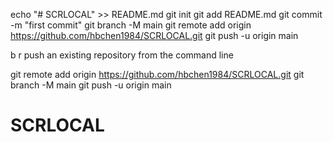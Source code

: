 echo "# SCRLOCAL" >> README.md
git init
git add README.md
git commit -m "first commit"
git branch -M main
git remote add origin https://github.com/hbchen1984/SCRLOCAL.git
git push -u origin main

b
r push an existing repository from the command line

git remote add origin https://github.com/hbchen1984/SCRLOCAL.git
git branch -M main
git push -u origin main
# SCRLOCAL
